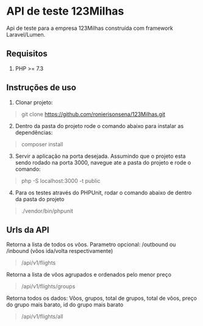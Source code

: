 # API de teste 123Milhas

Api de teste para a empresa 123Milhas construída com framework Laravel/Lumen.

## Requisitos
1. PHP >= 7.3

## Instruções de uso

1. Clonar projeto:
> git clone https://github.com/ronierisonsena/123Milhas.git

2. Dentro da pasta do projeto rode o comando abaixo para instalar as dependências:
> composer install

3. Servir a aplicação na porta desejada. Assumindo que o projeto esta sendo rodado na porta 3000, navegue ate a pasta do projeto e rode o comando:
> php -S localhost:3000 -t public

4. Para os testes através do PHPUnit, rodar o comando abaixo de dentro da pasta do projeto
> ./vendor/bin/phpunit

## Urls da API

Retorna a lista de todos os vôos. Parametro opcional: /outbound ou /inbound (vôos ida/volta respectivamente)
> /api/v1/flights

Retorna a lista de vôos agrupados e ordenados pelo menor preço
> /api/v1/flights/groups

Retorna todos os dados: Vôos, grupos, total de grupos, total de vôos, preço do grupo mais barato, id do grupo mais barato
> /api/v1/flights/all
